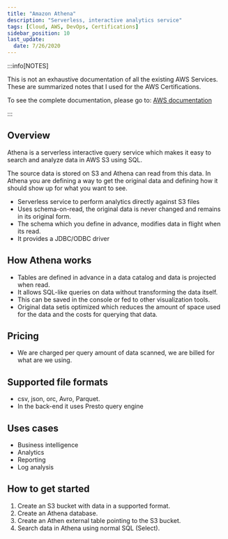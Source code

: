 ```yaml
---
title: "Amazon Athena"
description: "Serverless, interactive analytics service"
tags: [Cloud, AWS, DevOps, Certifications]
sidebar_position: 10
last_update:
  date: 7/26/2020
---
```



:::info[NOTES]

This is not an exhaustive documentation of all the existing AWS Services. These are summarized notes that I used for the AWS Certifications.

To see the complete documentation, please go to: [AWS documentation](https://docs.aws.amazon.com/)

:::



## Overview

Athena is a serverless interactive query service which makes it easy to search and analyze data in AWS S3 using SQL.

The source data is stored on S3 and Athena can read from this data. In Athena you are defining a way to get the original data and defining how it should show up for what you want to see.

- Serverless service to perform analytics directly against S3 files
- Uses schema-on-read, the original data is never changed and remains in its original form.
- The schema which you define in advance, modifies data in flight when its read.
- It provides a JDBC/ODBC driver

## How Athena works

- Tables are defined in advance in a data catalog and data is projected when read. 
- It allows SQL-like queries on data without transforming the data itself.
- This can be saved in the console or fed to other visualization tools.
- Original data setis optimized which reduces the amount of space used for the data and the costs for querying that data.

## Pricing

- We are charged per query amount of data scanned, we are billed for what are we using.

## Supported file formats

- csv, json, orc, Avro, Parquet. 
- In the back-end it uses Presto query engine

## Uses cases 

- Business intelligence
- Analytics
- Reporting
- Log analysis

## How to get started

1. Create an S3 bucket with data in a supported format.
2. Create an Athena database.  
3. Create an Athen external table pointing to the S3 bucket.
4. Search data in Athena using normal SQL (Select).

